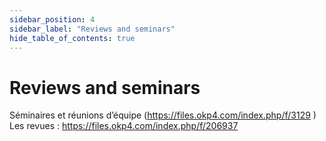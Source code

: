 ```yaml
---
sidebar_position: 4
sidebar_label: "Reviews and seminars"
hide_table_of_contents: true
---
```


# Reviews and seminars

Séminaires et réunions d’équipe (https://files.okp4.com/index.php/f/3129 )
Les revues : https://files.okp4.com/index.php/f/206937 

